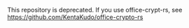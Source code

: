 This repository is deprecated.
If you use office-crypt-rs, see https://github.com/KentaKudo/office-crypto-rs
